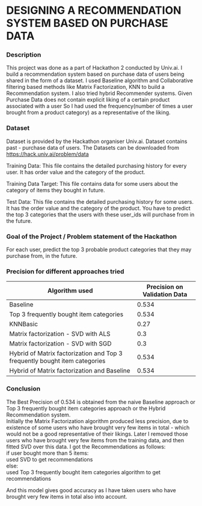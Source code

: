 # DESIGNING A RECOMMENDATION SYSTEM BASED ON PURCHASE DATA
### Description
This project was done as a part of Hackathon 2 conducted by Univ.ai.
I build a recommendation system based on purchase data of users being shared in the form of a dataset. I used Baseline algorithm and Collaborative filtering based 
methods like Matrix Factorization, KNN to build a Recommendation system. I also tried hybrid Recommender systems. Given Purchase Data does not contain explicit liking of a certain product associated with a user So I had used the frequency(number of times a user brought from a product category) as a representative of the liking. 

### Dataset
Dataset is provided by the Hackathon organiser Univ.ai. Dataset contains past - purchase data of users.
The Datasets can be downloaded from https://hack.univ.ai/problem/data

Training Data:
This file contains the detailed purchasing history for every user. It has order value and the category of the product.

Training Data Target:
This file contains data for some users about the category of items they bought in future.

Test Data:
This file contains the detailed purchasing history for some users. It has the order value and the category of the product. You have to predict the top 3 categories that the users with these user_ids will purchase from in the future.

### Goal of the Project / Problem statement of the Hackathon
For each user, predict the top 3 probable product categories that they may purchase from, in the future.

### Precision for different approaches tried
| Algorithm used   | Precision on Validation Data|
| ---      | ---       |
| Baseline | 0.534        |
| Top 3 frequently bought item categories | 0.534       |
| KNNBasic | 0.27        |
| Matrix factorization - SVD with ALS | 0.3|
| Matrix factorization - SVD with SGD | 0.3|
| Hybrid of Matrix factorization and Top 3 frequently bought item categories | 0.534|
| Hybrid of Matrix factorization and Baseline | 0.534|

### Conclusion
The Best Precision of 0.534 is obtained from the naive Baseline approach or Top 3 frequently bought item categories approach or the Hybrid Recommendation system. <br>
Initially the Matrix Factorization algorithm produced less precision, due to existence of some users who have brought very few items in total - which would not be a good representative of their likings. Later I removed those users who have brought very few items from the training data, and then fitted SVD over this data. I got the Recommendations as follows:<br>
if user bought  more than 5 items:<br>
  used SVD to get recommendations<br>
else:<br>
  used Top 3 frequently bought item categories algorithm to get recommendations<br>

And this model gives good accuracy as I have taken users who have brought very few items in total also into account. 


